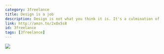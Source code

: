 ```yaml
---
category: 3freelance
title: Design is a job
description: Design is not what you think it is. It's a culmination of the most work you'll do in your life. It's thankfully a very easy read, but highly valuable.
link: http://amzn.to/2xOx5s8
id: 3freelance
tags: [3freelance]
---
```

<a target="_blank"  href="https://www.amazon.com/gp/product/1937557049/ref=as_li_tl?ie=UTF8&camp=1789&creative=9325&creativeASIN=1937557049&linkCode=as2&tag=compassofdesi-20&linkId=e46b8937ccb845458858d328c7bcf5ef"><img border="0" src="//ws-na.amazon-adsystem.com/widgets/q?_encoding=UTF8&MarketPlace=US&ASIN=1937557049&ServiceVersion=20070822&ID=AsinImage&WS=1&Format=_SL250_&tag=compassofdesi-20" ></a><img src="//ir-na.amazon-adsystem.com/e/ir?t=compassofdesi-20&l=am2&o=1&a=1937557049" width="1" height="1" border="0" alt="" style="border:none !important; margin:0px !important;" />
